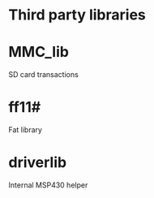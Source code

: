 # Third party libraries #

# MMC_lib #
SD card transactions

# ff11#
Fat library

# driverlib #
Internal MSP430 helper
